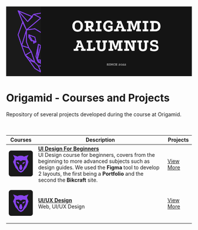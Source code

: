 ![Origamid](../img/banner-origamid.png)

# <b>Origamid - Courses and Projects</b>
Repository of several projects developed during the course at Origamid.
<br><br><br>

<table>
  <thead>
    <tr>
      <th>Courses</th>
      <th>Description</th>
      <th>Projects</th>
    </tr>
  </thead>

  <tbody>
    <tr>
      <td>

![Origamid](https://github.com/LeonardoCCipriano/LeonardoCCipriano/blob/main/img/origamid.svg)
      </td>
      </td>
      <td>
        <b>[UI Design For Beginners](https://github.com/LeonardoCCipriano/courses/tree/main/origamid/UIDesignForBeginners)</b><br>
        UI Design course for beginners, covers from the beginning to more advanced subjects such as design guides.
        We used the <b>Figma</b> tool to develop 2 layouts, the first being a <b>Portfolio</b> and the second the <b>Bikcraft</b> site.
      </td>
      <td>
        [View More](https://github.com/LeonardoCCipriano/courses/tree/main/origamid/UIDesignForBeginners)<br>
      </td>
    </tr>
    <tr>
      <td>


![Origamid](https://github.com/LeonardoCCipriano/LeonardoCCipriano/blob/main/img/origamid.svg)
      </td>
      <td>
        <b>[UI/UX Design](https://github.com/LeonardoCCipriano/courses/tree/main/origamid/webuiux)</b><br>
        Web, UI/UX Design
      </td>
      <td>
        [View More](https://github.com/LeonardoCCipriano/courses/tree/main/origamid/webuiux)<br>
      </td>
    </tr>
  </tebody>
</table>
